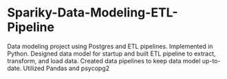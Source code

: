 # Spariky-Data-Modeling-ETL-Pipeline
Data modeling project using Postgres and ETL pipelines. Implemented in Python. Designed data model for startup and built ETL pipeline to extract, transform, and load data. Created data pipelines to keep data model up-to-date. Utilized Pandas and psycopg2
